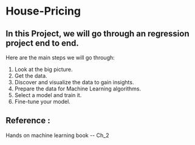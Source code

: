 # House-Pricing
## In this Project, we will go through an regression project end to end.
Here are the main steps we will
go through:
1. Look at the big picture.
2. Get the data.
3. Discover and visualize the data to gain insights.
4. Prepare the data for Machine Learning algorithms.
5. Select a model and train it.
6. Fine-tune your model.
## Reference :
Hands on machine learning book -- Ch_2
